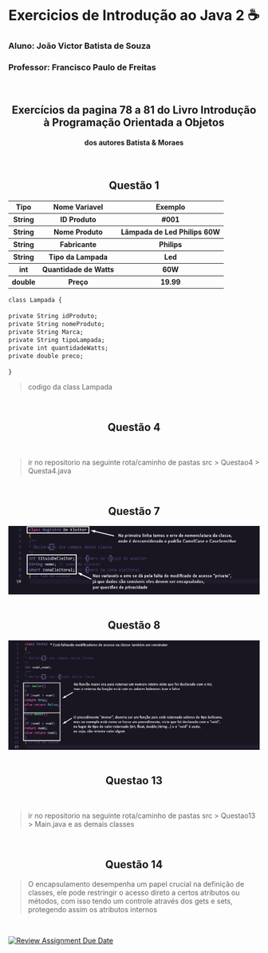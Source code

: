 <h1 align="center"> Exercicios de Introdução ao Java 2 ☕ </h1>
<h3>Aluno: João Victor Batista de Souza</h3>
<h3>Professor: Francisco Paulo de Freitas</h3>
<br>

<h2 align="center">Exercícios da pagina 78 a 81 do Livro Introdução à Programação Orientada a Objetos</h2>
<h4 align="center">dos autores Batista & Moraes</h4>
<br>


<h2 align="center">Questão 1</h2>

<table align="center">
<thead> 
    <tr>
        <th>Tipo</th>
        <th>Nome Variavel</th>
        <th>Exemplo</th>
    </tr>
</thead>
<tbody>
  <tr>
      <th>String</th>
      <th>ID Produto</th>
      <th>#001</th>
  </tr>
  <tr>
      <th>String</th>
      <th>Nome Produto</th>
      <th>Lâmpada de Led Philips 60W</th>
  </tr>
  <tr>
      <th>String</th>
      <th>Fabricante</th>
      <th>Philips</th>
  </tr>
  <tr>
      <th>String</th>
      <th>Tipo da Lampada</th>
      <th>Led</th>
  </tr>
  <tr>
      <th>int</th>
      <th>Quantidade de Watts</th>
      <th>60W</th>
  </tr>
  <tr>
      <th>double</th>
      <th>Preço</th>
      <th>19.99</th>
  </tr>  
</tbody>
</table>

```
class Lampada {

private String idProduto;
private String nomeProduto;
private String Marca;
private String tipoLampada;
private int quantidadeWatts;
private double preco;

}
```
>codigo da class Lampada

<br>
<h2 align="center">Questão 4</h2>
<br>

>ir no repositorio na seguinte rota/caminho de pastas src > Questao4 > Questa4.java

<br>
<h2 align="center">Questão 7</h2>
<img src="./assets/image/Questao7.png"> 
<br>

<br>
<h2 align="center">Questão 8</h2>
<img src="./assets/image/Questao 8.png"> 
<br>

<br>
<h2 align="center">Questao 13</h2>
<br>

>ir no repositorio na seguinte rota/caminho de pastas src > Questao13 > Main.java e as demais classes

<br>
<h2 align="center">Questão 14</h2>

>O encapsulamento desempenha um papel crucial na definição de classes, ele pode restringir o acesso direto a certos atributos ou métodos, com isso tendo um controle através dos gets e sets, protegendo assim os atributos internos

<br>

[![Review Assignment Due Date](https://classroom.github.com/assets/deadline-readme-button-22041afd0340ce965d47ae6ef1cefeee28c7c493a6346c4f15d667ab976d596c.svg)](https://classroom.github.com/a/4j22Em04)
